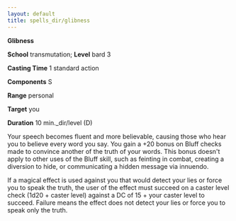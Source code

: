 ```yaml
---
layout: default
title: spells_dir/glibness
---
```

 **Glibness**

**School** transmutation; **Level** bard 3

**Casting Time** 1 standard action

**Components** S

**Range** personal

**Target** you

**Duration** 10 min._dir/level (D)

Your speech becomes fluent and more believable, causing those who hear you to believe every word you say. You gain a +20 bonus on Bluff checks made to convince another of the truth of your words. This bonus doesn't apply to other uses of the Bluff skill, such as feinting in combat, creating a diversion to hide, or communicating a hidden message via innuendo.

If a magical effect is used against you that would detect your lies or force you to speak the truth, the user of the effect must succeed on a caster level check (1d20 + caster level) against a DC of 15 + your caster level to succeed. Failure means the effect does not detect your lies or force you to speak only the truth.

